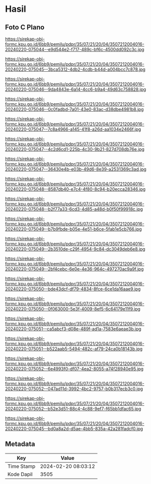 # Hasil

## Foto C Plano

https://sirekap-obj-formc.kpu.go.id/6bb9/pemilu/pdpr/35/07/21/20/04/3507212004016-20240220-075044--e9d544e2-f717-489c-bf6c-4500dd092c3c.jpg

https://sirekap-obj-formc.kpu.go.id/6bb9/pemilu/pdpr/35/07/21/20/04/3507212004016-20240220-075045--3bca5312-4db2-4cdb-b44d-a004bcc7c878.jpg

https://sirekap-obj-formc.kpu.go.id/6bb9/pemilu/pdpr/35/07/21/20/04/3507212004016-20240220-075046--9da4843e-6a14-4cc6-b9a4-49d63c758828.jpg

https://sirekap-obj-formc.kpu.go.id/6bb9/pemilu/pdpr/35/07/21/20/04/3507212004016-20240220-075046--0c0fadbd-7a01-43e0-83ac-d38dbe4981b8.jpg

https://sirekap-obj-formc.kpu.go.id/6bb9/pemilu/pdpr/35/07/21/20/04/3507212004016-20240220-075047--7c8a4966-a145-41f8-a26d-aa1034e2466f.jpg

https://sirekap-obj-formc.kpu.go.id/6bb9/pemilu/pdpr/35/07/21/20/04/3507212004016-20240220-075047--4c2d6cd1-225b-4c30-9b21-827d708db76e.jpg

https://sirekap-obj-formc.kpu.go.id/6bb9/pemilu/pdpr/35/07/21/20/04/3507212004016-20240220-075047--36430e4b-e03b-49d6-8e39-a2531369c3ad.jpg

https://sirekap-obj-formc.kpu.go.id/6bb9/pemilu/pdpr/35/07/21/20/04/3507212004016-20240220-075048--8587db40-e7c4-4f80-8c94-b20ecca28346.jpg

https://sirekap-obj-formc.kpu.go.id/6bb9/pemilu/pdpr/35/07/21/20/04/3507212004016-20240220-075048--b2f77a33-6cd3-4d85-a48d-b0f50f99918c.jpg

https://sirekap-obj-formc.kpu.go.id/6bb9/pemilu/pdpr/35/07/21/20/04/3507212004016-20240220-075049--b7b9fbde-b05e-4e51-b6ce-5fab1e5cb766.jpg

https://sirekap-obj-formc.kpu.go.id/6bb9/pemilu/pdpr/35/07/21/20/04/3507212004016-20240220-075049--2b3510de-c29f-4954-9c84-dc3049deb6e8.jpg

https://sirekap-obj-formc.kpu.go.id/6bb9/pemilu/pdpr/35/07/21/20/04/3507212004016-20240220-075049--2bf4cebc-6e0e-4e36-964c-497270ac9a9f.jpg

https://sirekap-obj-formc.kpu.go.id/6bb9/pemilu/pdpr/35/07/21/20/04/3507212004016-20240220-075050--bde43dcf-df79-4834-8fce-6ce1da16aae9.jpg

https://sirekap-obj-formc.kpu.go.id/6bb9/pemilu/pdpr/35/07/21/20/04/3507212004016-20240220-075050--0f063000-5e3f-4009-8ef5-6c64179e11f9.jpg

https://sirekap-obj-formc.kpu.go.id/6bb9/pemilu/pdpr/35/07/21/20/04/3507212004016-20240220-075051--ca5abcf3-d08e-489f-ad1a-7583e6aeae3b.jpg

https://sirekap-obj-formc.kpu.go.id/6bb9/pemilu/pdpr/35/07/21/20/04/3507212004016-20240220-075051--b522aab5-5494-482c-af79-24ca0b18143b.jpg

https://sirekap-obj-formc.kpu.go.id/6bb9/pemilu/pdpr/35/07/21/20/04/3507212004016-20240220-075052--6e4993f0-df07-4ea2-8055-a74f28940e95.jpg

https://sirekap-obj-formc.kpu.go.id/6bb9/pemilu/pdpr/35/07/21/20/04/3507212004016-20240220-075052--047ad11d-3992-4bc2-9757-b0b317ecb3c0.jpg

https://sirekap-obj-formc.kpu.go.id/6bb9/pemilu/pdpr/35/07/21/20/04/3507212004016-20240220-075052--b52e3d51-88c4-4c88-9ef7-f65bb1dfac65.jpg

https://sirekap-obj-formc.kpu.go.id/6bb9/pemilu/pdpr/35/07/21/20/04/3507212004016-20240220-075045--bd0a8a2d-d5ae-4bb5-835a-42a281fadcf0.jpg


## Metadata

| Key        | Value               |
| ---------- | ------------------- |
| Time Stamp | 2024-02-20 08:03:12 |
| Kode Dapil | 3505                |



